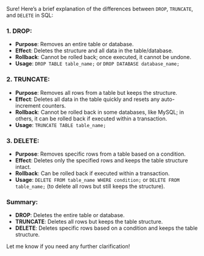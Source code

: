 Sure! Here’s a brief explanation of the differences between `DROP`, `TRUNCATE`, and `DELETE` in SQL:

### 1. **DROP**:
- **Purpose**: Removes an entire table or database.
- **Effect**: Deletes the structure and all data in the table/database.
- **Rollback**: Cannot be rolled back; once executed, it cannot be undone.
- **Usage**: `DROP TABLE table_name;` or `DROP DATABASE database_name;`

### 2. **TRUNCATE**:
- **Purpose**: Removes all rows from a table but keeps the structure.
- **Effect**: Deletes all data in the table quickly and resets any auto-increment counters.
- **Rollback**: Cannot be rolled back in some databases, like MySQL; in others, it can be rolled back if executed within a transaction.
- **Usage**: `TRUNCATE TABLE table_name;`

### 3. **DELETE**:
- **Purpose**: Removes specific rows from a table based on a condition.
- **Effect**: Deletes only the specified rows and keeps the table structure intact.
- **Rollback**: Can be rolled back if executed within a transaction.
- **Usage**: `DELETE FROM table_name WHERE condition;` or `DELETE FROM table_name;` (to delete all rows but still keeps the structure).

### Summary:
- **DROP**: Deletes the entire table or database.
- **TRUNCATE**: Deletes all rows but keeps the table structure.
- **DELETE**: Deletes specific rows based on a condition and keeps the table structure.

Let me know if you need any further clarification!
